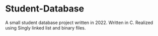 # Student-Database

A small student database project written in 2022. Written in C. Realized using Singly linked list and binary files.
